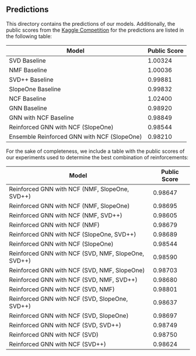 ## Predictions
This directory contains the predictions of our models. Additionally, the public scores from the [Kaggle Competition](https://www.kaggle.com/c/cil-collaborative-filtering-2021) for the predictions are listed in the following table:

Model | Public Score
------|-------------
SVD Baseline | 1.00324
NMF Baseline | 1.00036
SVD++ Baseline | 0.99881
SlopeOne Baseline | 0.99832
NCF Baseline | 1.02400
GNN Baseline | 0.98920
GNN with NCF Baseline | 0.98849
Reinforced GNN with NCF (SlopeOne) | 0.98544
Ensemble Reinforced GNN with NCF (SlopeOne) | 0.98210

For the sake of completeness, we include a table with the public scores of our experiments used to determine the best combination of reinforcements:

Model | Public Score
------|-------------
Reinforced GNN with NCF (NMF, SlopeOne, SVD++) | 0.98647
Reinforced GNN with NCF (NMF, SlopeOne) | 0.98695
Reinforced GNN with NCF (NMF, SVD++) | 0.98605
Reinforced GNN with NCF (NMF) | 0.98679
Reinforced GNN with NCF (SlopeOne, SVD++) | 0.98689
Reinforced GNN with NCF (SlopeOne) | 0.98544
Reinforced GNN with NCF (SVD, NMF, SlopeOne, SVD++) | 0.98590
Reinforced GNN with NCF (SVD, NMF, SlopeOne) | 0.98703
Reinforced GNN with NCF (SVD, NMF, SVD++) | 0.98680
Reinforced GNN with NCF (SVD, NMF) | 0.98801
Reinforced GNN with NCF (SVD, SlopeOne, SVD++) | 0.98637
Reinforced GNN with NCF (SVD, SlopeOne) | 0.98697
Reinforced GNN with NCF (SVD, SVD++) | 0.98749
Reinforced GNN with NCF (SVD) | 0.98750
Reinforced GNN with NCF (SVD++) | 0.98624
